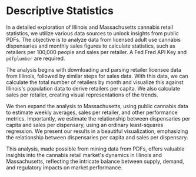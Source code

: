# Descriptive Statistics

In a detailed exploration of Illinois and Massachusetts cannabis retail statistics, we utilize various data sources to unlock insights from public PDFs. The objective is to analyze data from licensed adult use cannabis dispensaries and monthly sales figures to calculate statistics, such as retailers per 100,000 people and sales per retailer. A Fed Fred API Key and `pdfplumber` are required.

The analysis begins with downloading and parsing retailer licensee data from Illinois, followed by similar steps for sales data. With this data, we can calculate the total number of retailers by month and visualize this against Illinois's population data to derive retailers per capita. We also calculate sales per retailer, creating visual representations of the trends.

We then expand the analysis to Massachusetts, using public cannabis data to estimate weekly averages, sales per retailer, and other performance metrics. Importantly, we estimate the relationship between dispensaries per capita and sales per dispensary, using an ordinary least-squares regression. We present our results in a beautiful visualization, emphasizing the relationship between dispensaries per capita and sales per dispensary.

This analysis, made possible from mining data from PDFs, offers valuable insights into the cannabis retail market's dynamics in Illinois and Massachusetts, reflecting the intricate balance between supply, demand, and regulatory impacts on market performance.
